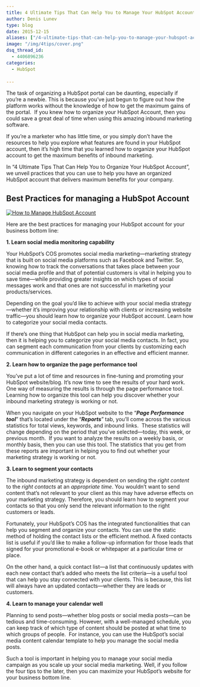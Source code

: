 ```yaml
---
title: 4 Ultimate Tips That Can Help You to Manage Your HubSpot Account
author: Denis Lunev
type: blog
date: 2015-12-15
aliases: ["/4-ultimate-tips-that-can-help-you-to-manage-your-hubspot-account/"]
image: "/img/4tips/cover.png"
dsq_thread_id:
  - 4406896236
categories:
  - HubSpot

---
```

The task of organizing a HubSpot portal can be daunting, especially if you’re a newbie. This is because you’ve just begun to figure out how the platform works without the knowledge of how to get the maximum gains of the portal.  If you knew how to organize your HubSpot Account, then you could save a great deal of time when using this amazing inbound marketing software.

If you’re a marketer who has little time, or you simply don’t have the resources to help you explore what features are found in your HubSpot account, then it’s high time that you learned how to organize your HubSpot account to get the maximum benefits of inbound marketing.

In “4 Ultimate Tips That Can Help You to Organize Your HubSpot Account”, we unveil practices that you can use to help you have an organized HubSpot account that delivers maximum benefits for your company.

## Best Practices for managing a HubSpot Account

[<img class="aligncenter wp-image-54" src="/img/How-to-Manage-HubSpot-Account-644x768.jpg" alt="How to Manage HubSpot Account" width="588" height="701" srcset="/img/How-to-Manage-HubSpot-Account-644x768.jpg 644w, /img/How-to-Manage-HubSpot-Account-252x300.jpg 252w, /img/How-to-Manage-HubSpot-Account.jpg 808w" sizes="(max-width: 588px) 100vw, 588px" />][1]

Here are the best practices for managing your HubSpot account for your business bottom line:

**1. Learn social media monitoring capability**

Your HubSpot’s COS promotes social media marketing—marketing strategy that is built on social media platforms such as Facebook and Twitter. So, knowing how to track the conversations that takes place between your social media profile and that of potential customers is vital in helping you to save time—while providing greater insights on which types of social messages work and that ones are not successful in marketing your products/services.

Depending on the goal you’d like to achieve with your social media strategy—whether it’s improving your relationship with clients or increasing website traffic—you should learn how to organize your HubSpot account. Learn how to categorize your social media contacts.

If there’s one thing that HubSpot can help you in social media marketing, then it is helping you to categorize your social media contacts. In fact, you can segment each communication from your clients by customizing each communication in different categories in an effective and efficient manner.

**2. Learn how to organize the page performance tool**

You’ve put a lot of time and resources in fine-tuning and promoting your HubSpot website/blog. It’s now time to see the results of your hard work. One way of measuring the results is through the page performance tool. Learning how to organize this tool can help you discover whether your inbound marketing strategy is working or not.

When you navigate on your HubSpot website to the “**_Page Performance tool_**” that’s located under the “**_Reports_**” tab, you’ll come across the various statistics for total views, keywords, and inbound links.  These statistics will change depending on the period that you’ve selected—today, this week, or previous month.  If you want to analyze the results on a weekly basis, or monthly basis, then you can use this tool. The statistics that you get from these reports are important in helping you to find out whether your marketing strategy is working or not.

**3. Learn to segment your contacts**

The inbound marketing strategy is dependent on sending the _right content_ to the _right contacts_ at an _appropriate time_. You wouldn’t want to send content that’s not relevant to your client as this may have adverse effects on your marketing strategy. Therefore, you should learn how to segment your contacts so that you only send the relevant information to the right customers or leads.

Fortunately, your HubSpot’s COS has the integrated functionalities that can help you segment and organize your contacts. You can use the static method of holding the contact lists or the efficient method. A fixed contacts list is useful if you’d like to make a follow-up information for those leads that signed for your promotional e-book or whitepaper at a particular time or place.

On the other hand, a quick contact list—a list that continuously updates with each new contact that’s added who meets the list criteria—is a useful tool that can help you stay connected with your clients. This is because, this list will always have an updated contacts—whether they are leads or customers.

**4. Learn to manage your calendar well**

Planning to send posts—whether blog posts or social media posts—can be tedious and time-consuming. However, with a well-managed schedule, you can keep track of which type of content should be posted at what time to which groups of people.  For instance, you can use the HubSpot’s social media content calendar template to help you manage the social media posts.

Such a tool is important in helping you to manage your social media campaign as you scale up your social media marketing. Well, if you follow the four tips to the later, then you can maximize your HubSpot’s website for your business bottom line.

[1]: /img/How-to-Manage-HubSpot-Account.jpg